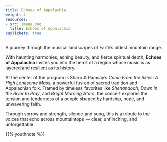 ```yaml
---
title: Echoes of Appalachia
weight: 4
resources:
- src: image.png
  title: Echoes of Appalachia
buyTickets: true
---
```


A journey through the musical landscapes of Earth’s oldest mountain range.

With haunting harmonies, aching beauty, and fierce spiritual depth,
**Echoes of Appalachia** invites you into the heart of a region whose music is as layered and resilient as its history.

At the center of the program is Sharp & Ramsay’s *Come From the Skies: A High Lonesome Mass*, a powerful fusion of sacred tradition and Appalachian folk.
Framed by timeless favorites like *Shenandoah*, *Down in the River to Pray*, and *Bright Morning Stars*,
the concert explores the tension and tenderness of a people shaped by hardship, hope, and unwavering faith.

Through sorrow and strength, silence and song, this is a tribute to the voices that echo across mountaintops — clear, unflinching, and unforgettable.

{{% youthnote %}}